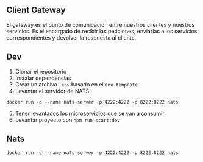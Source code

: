 ## Client Gateway

El gateway es el punto de comunicacion entre nuestros clientes y nuestros servicios. Es el encargado de recibir las peticiones, enviarlas a los servicios correspondientes y devolver la respuesta al cliente.

## Dev

1. Clonar el repositorio
2. Instalar dependencias
3. Crear un archivo `.env` basado en el `env.template`
4. Levantar el servidor de NATS

```
docker run -d --name nats-server -p 4222:4222 -p 8222:8222 nats
```

5. Tener levantados los microservicios que se van a consumir
6. Levantar proyecto con `npm run start:dev`

## Nats

```
docker run -d --name nats-server -p 4222:4222 -p 8222:8222 nats
```
